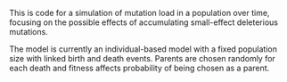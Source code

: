 This is code for a simulation of mutation load in a population over time, 
focusing on the possible effects of accumulating small-effect deleterious mutations.

The model is currently an individual-based model with a fixed population size with linked birth and death events. 
Parents are chosen randomly for each death and fitness affects probability of being chosen as a parent.

